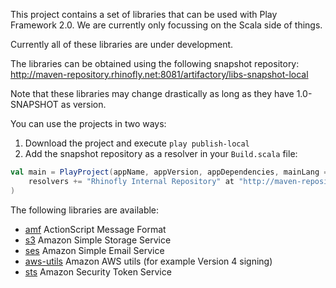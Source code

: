 This project contains a set of libraries that can be used with Play Framework 2.0. We are currently only focussing on the Scala side of things.

Currently all of these libraries are under development. 

The libraries can be obtained using the following snapshot repository: http://maven-repository.rhinofly.net:8081/artifactory/libs-snapshot-local

Note that these libraries may change drastically as long as they have 1.0-SNAPSHOT as version.

You can use the projects in two ways:

1. Download the project and execute `play publish-local`
2. Add the snapshot repository as a resolver in your `Build.scala` file:

``` scala
val main = PlayProject(appName, appVersion, appDependencies, mainLang = SCALA).settings(
    resolvers += "Rhinofly Internal Repository" at "http://maven-repository.rhinofly.net:8081/artifactory/libs-snapshot-local"
)
```

The following libraries are available:

- [amf](amf) ActionScript Message Format
- [s3](apis/s3) Amazon Simple Storage Service
- [ses](apis/ses) Amazon Simple Email Service
- [aws-utils](apis/aws-utils) Amazon AWS utils (for example Version 4 signing)
- [sts](apis/sts) Amazon Security Token Service